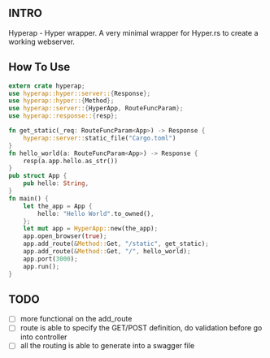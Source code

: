 ## INTRO
Hyperap - Hyper wrapper. A very minimal wrapper for Hyper.rs to create a working webserver. 

## How To Use
~~~rs
extern crate hyperap;
use hyperap::hyper::server::{Response};
use hyperap::hyper::{Method};
use hyperap::server::{HyperApp, RouteFuncParam};
use hyperap::response::{resp};

fn get_static(_req: RouteFuncParam<App>) -> Response {
    hyperap::server::static_file("Cargo.toml")
}
fn hello_world(a: RouteFuncParam<App>) -> Response {
    resp(a.app.hello.as_str())
}
pub struct App {
    pub hello: String,
}
fn main() {
    let the_app = App {
        hello: "Hello World".to_owned(),
    };
    let mut app = HyperApp::new(the_app);
    app.open_browser(true);
    app.add_route(&Method::Get, "/static", get_static);
    app.add_route(&Method::Get, "/", hello_world);
    app.port(3000);
    app.run();
}
~~~

## TODO
- [ ] more functional on the add_route
- [ ] route is able to specify the GET/POST definition, do validation before go into controller
- [ ] all the routing is able to generate into a swagger file